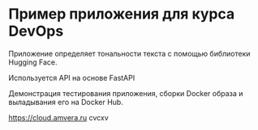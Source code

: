 # Пример приложения для курса DevOps

Приложение определяет тональности текста с помощью библиотеки Hugging Face.

Используется API на основе FastAPI

Демонстрация тестирования приложения, сборки Docker образа и выладывания его на Docker Hub.

https://cloud.amvera.ru
   cvcxv

